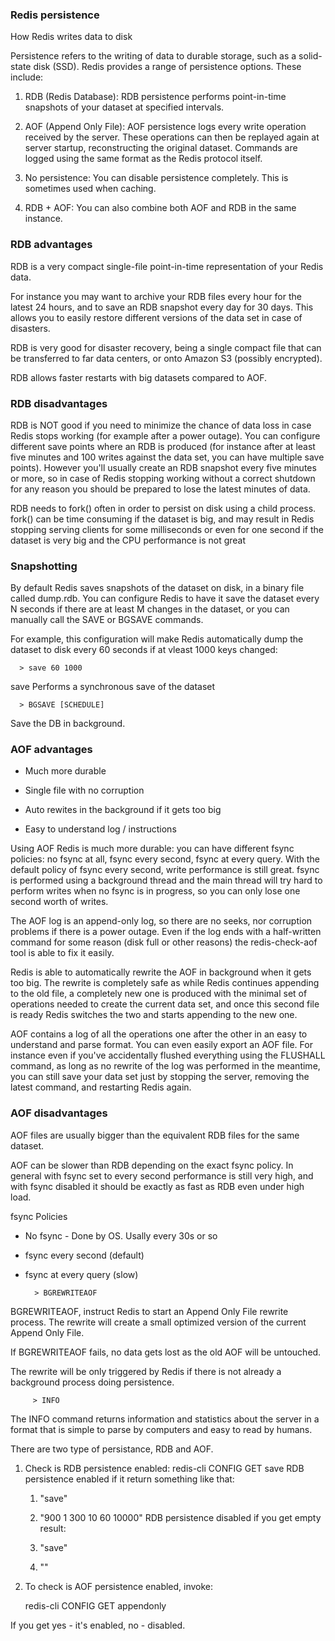 

### Redis persistence

How Redis writes data to disk

Persistence refers to the writing of data to durable storage, such as a
solid-state disk (SSD). Redis provides a range of persistence options.
These include:

1. RDB (Redis Database): RDB persistence performs point-in-time
snapshots of your dataset at specified intervals.

2. AOF (Append Only File): AOF persistence logs every write operation
received by the server. These operations can then be replayed again at
server startup, reconstructing the original dataset. Commands are logged
using the same format as the Redis protocol itself.

3. No persistence: You can disable persistence completely. This is
sometimes used when caching.

4. RDB + AOF: You can also combine both AOF and RDB in the same
   instance.




### RDB advantages

RDB is a very compact single-file point-in-time representation of your
Redis data.

For instance you may want to archive your RDB files every hour for the latest 24 hours, and to save
an RDB snapshot every day for 30 days. This allows you to easily restore different versions of the
data set in case of disasters.

RDB is very good for disaster recovery, being a single compact file that can be transferred to far
data centers, or onto Amazon S3 (possibly encrypted).

RDB allows faster restarts with big datasets compared to AOF.

### RDB disadvantages

RDB is NOT good if you need to minimize the chance of data loss in case Redis stops working (for
example after a power outage). You can configure different save points where an RDB is produced (for
instance after at least five minutes and 100 writes against the data set, you can have multiple save
points). However you'll usually create an RDB snapshot every five minutes or more, so in case of
Redis stopping working without a correct shutdown for any reason you should be prepared to lose the
latest minutes of data.

RDB needs to fork() often in order to persist on disk using a child process. fork() can be time
consuming if the dataset is big, and may result in Redis stopping serving clients for some
milliseconds or even for one second if the dataset is very big and the CPU performance is not great


### Snapshotting

By default Redis saves snapshots of the dataset on disk, in a binary file called dump.rdb. You can
configure Redis to have it save the dataset every N seconds if there are at least M changes in the
dataset, or you can manually call the SAVE or BGSAVE commands.

For example, this configuration will make Redis automatically dump the dataset to disk every 60
seconds if at vleast 1000 keys changed:

      > save 60 1000

   save Performs a synchronous save of the dataset

      > BGSAVE [SCHEDULE]

   Save the DB in background.

### AOF advantages

*  Much more durable

*  Single file with no corruption

*  Auto rewites in the background if it gets too big

*  Easy to understand log / instructions

Using AOF Redis is much more durable: you can have different fsync policies: no fsync at all, fsync every second, fsync
at every query. With the default policy of fsync every second, write performance is still great. fsync is performed
using a background thread and the main thread will try hard to perform writes when no fsync is in progress, so you can
only lose one second worth of writes. 

The AOF log is an append-only log, so there are no seeks, nor corruption problems if there is a power outage. Even if
the log ends with a half-written command for some reason (disk full or other reasons) the redis-check-aof tool is able
to fix it easily.

Redis is able to automatically rewrite the AOF in background when it gets too big. The rewrite is completely safe as
while Redis continues appending to the old file, a completely new one is produced with the minimal set of operations
needed to create the current data set, and once this second file is ready Redis switches the two and starts appending to
the new one. 

AOF contains a log of all the operations one after the other in an easy to understand and parse format. You can even
easily export an AOF file. For instance even if you've accidentally flushed everything using the FLUSHALL command, as
long as no rewrite of the log was performed in the meantime, you can still save your data set just by stopping the
server, removing the latest command, and restarting Redis again.


### AOF disadvantages

AOF files are usually bigger than the equivalent RDB files for the same dataset.

AOF can be slower than RDB depending on the exact fsync policy. In general with fsync set to every second performance is
still very high, and with fsync disabled it should be exactly as fast as RDB even under high load.

fsync Policies

*  No fsync - Done by OS. Usally every 30s or so
*  fsync every second (default)
*  fsync at every query (slow)



         > BGREWRITEAOF

BGREWRITEAOF, instruct Redis to start an Append Only File rewrite process. The rewrite will create a
small optimized version of the current Append Only File.

If BGREWRITEAOF fails, no data gets lost as the old AOF will be untouched.

The rewrite will be only triggered by Redis if there is not already a background process doing
persistence.


         > INFO

The INFO command returns information and statistics about the server in a format that is simple to
parse by computers and easy to read by humans.

<!-- --------------------------------------------------------------- -->

There are two type of persistance, RDB and AOF.

1. Check is RDB persistence enabled:
redis-cli CONFIG GET save RDB persistence enabled if it return something like that:

      1) "save"
      2) "900 1 300 10 60 10000"
RDB persistence disabled if you get empty result:

      1) "save"
      2) ""

2. To check is AOF persistence enabled, invoke:

      redis-cli CONFIG GET appendonly

If you get yes - it's enabled, no - disabled.
